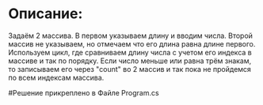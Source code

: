 # Описание:
Задаём 2 массива. В первом указываем длину и вводим числа. Второй массив не указываем, но отмечаем что его длина равна длине первого.
Используем цикл, где сравниваем длину числа с учетом его индекса в массиве и так по порядку.
Если число меньше или равна трём знакам, то записываем его через "count" во 2 массив и так пока не пройдемся по всем индексам массива.

#Решение прикреплено в Файле Program.cs
